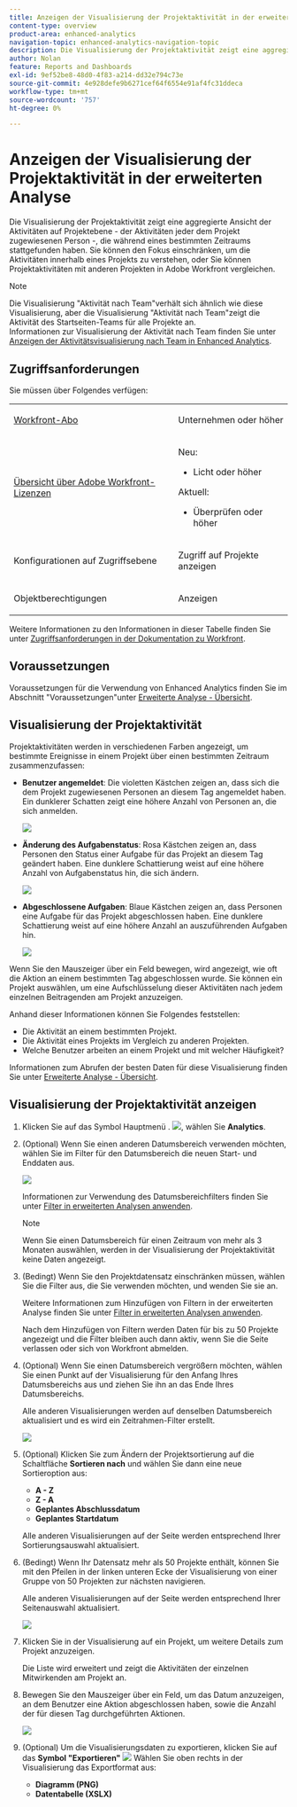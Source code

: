 ```yaml
---
title: Anzeigen der Visualisierung der Projektaktivität in der erweiterten Analyse
content-type: overview
product-area: enhanced-analytics
navigation-topic: enhanced-analytics-navigation-topic
description: Die Visualisierung der Projektaktivität zeigt eine aggregierte Ansicht der Aktivitäten auf Projektebene - der Aktivitäten jeder dem Projekt zugewiesenen Person -, die während eines bestimmten Zeitraums stattgefunden haben. Sie können den Fokus einschränken, um die Aktivitäten innerhalb eines Projekts zu verstehen, oder Sie können Projektaktivitäten mit anderen Projekten in Adobe Workfront vergleichen.
author: Nolan
feature: Reports and Dashboards
exl-id: 9ef52be8-48d0-4f83-a214-dd32e794c73e
source-git-commit: 4e928defe9b6271cef64f6554e91af4fc31ddeca
workflow-type: tm+mt
source-wordcount: '757'
ht-degree: 0%

---
```


# Anzeigen der Visualisierung der Projektaktivität in der erweiterten Analyse

<!-- Audited: 12/2023 -->

Die Visualisierung der Projektaktivität zeigt eine aggregierte Ansicht der Aktivitäten auf Projektebene - der Aktivitäten jeder dem Projekt zugewiesenen Person -, die während eines bestimmten Zeitraums stattgefunden haben. Sie können den Fokus einschränken, um die Aktivitäten innerhalb eines Projekts zu verstehen, oder Sie können Projektaktivitäten mit anderen Projekten in Adobe Workfront vergleichen.

>[!NOTE]
>
>Die Visualisierung &quot;Aktivität nach Team&quot;verhält sich ähnlich wie diese Visualisierung, aber die Visualisierung &quot;Aktivität nach Team&quot;zeigt die Aktivität des Startseiten-Teams für alle Projekte an.\
>Informationen zur Visualisierung der Aktivität nach Team finden Sie unter [Anzeigen der Aktivitätsvisualisierung nach Team in Enhanced Analytics](../enhanced-analytics/activity-by-team-overview.md).

## Zugriffsanforderungen

Sie müssen über Folgendes verfügen:

<table style="table-layout:auto"> 
 <col> 
 <col> 
 <tbody> 
  <tr> 
   <td role="rowheader"><a href="https://www.workfront.com/plans" target="_blank">Workfront-Abo</a></td> 
   <td> <p>Unternehmen oder höher</p> </td> 
  </tr> 
  <tr> 
   <td role="rowheader"><a href="../administration-and-setup/add-users/access-levels-and-object-permissions/wf-licenses.md" class="MCXref xref">Übersicht über Adobe Workfront-Lizenzen</a></td> 
   <td>   <p>Neu:</p> 
   <ul><li>Licht oder höher</li></ul>
   <p>Aktuell:</p>
   <ul><li>Überprüfen oder höher</li></ul>
 </td> 
  </tr> 
  <tr> 
   <td role="rowheader">Konfigurationen auf Zugriffsebene</td> 
   <td> <p>Zugriff auf Projekte anzeigen</p> <!--<p>Note: If you still don't have access, ask your Workfront administrator if they set additional restrictions in your access level.<br>For information on how a Workfront administrator can change your access level, see <a href="../administration-and-setup/add-users/configure-and-grant-access/create-modify-access-levels.md" class="MCXref xref">Create or modify custom access levels</a>.</p>--> </td> 
  </tr> 
  <tr> 
   <td role="rowheader">Objektberechtigungen</td> 
   <td> <p>Anzeigen</p> <!--<p>For information on requesting additional access, see <a href="../workfront-basics/grant-and-request-access-to-objects/request-access.md" class="MCXref xref">Request access to objects </a>.</p>--> </td> 
  </tr> 
 </tbody> 
</table>

Weitere Informationen zu den Informationen in dieser Tabelle finden Sie unter [Zugriffsanforderungen in der Dokumentation zu Workfront](/help/quicksilver/administration-and-setup/add-users/access-levels-and-object-permissions/access-level-requirements-in-documentation.md).

## Voraussetzungen

Voraussetzungen für die Verwendung von Enhanced Analytics finden Sie im Abschnitt &quot;Voraussetzungen&quot;unter [Erweiterte Analyse - Übersicht](../enhanced-analytics/enhanced-analytics-overview.md).

## Visualisierung der Projektaktivität

Projektaktivitäten werden in verschiedenen Farben angezeigt, um bestimmte Ereignisse in einem Projekt über einen bestimmten Zeitraum zusammenzufassen:

* **Benutzer angemeldet**: Die violetten Kästchen zeigen an, dass sich die dem Projekt zugewiesenen Personen an diesem Tag angemeldet haben. Ein dunklerer Schatten zeigt eine höhere Anzahl von Personen an, die sich anmelden.

  ![](assets/project-activity-users-logged-in.png)

* **Änderung des Aufgabenstatus**: Rosa Kästchen zeigen an, dass Personen den Status einer Aufgabe für das Projekt an diesem Tag geändert haben. Eine dunklere Schattierung weist auf eine höhere Anzahl von Aufgabenstatus hin, die sich ändern.

  ![](assets/project-activity-task-status-changes.png)

* **Abgeschlossene Aufgaben**: Blaue Kästchen zeigen an, dass Personen eine Aufgabe für das Projekt abgeschlossen haben. Eine dunklere Schattierung weist auf eine höhere Anzahl an auszuführenden Aufgaben hin.

  ![](assets/project-activity-tasks-completed.png)

Wenn Sie den Mauszeiger über ein Feld bewegen, wird angezeigt, wie oft die Aktion an einem bestimmten Tag abgeschlossen wurde. Sie können ein Projekt auswählen, um eine Aufschlüsselung dieser Aktivitäten nach jedem einzelnen Beitragenden am Projekt anzuzeigen.

Anhand dieser Informationen können Sie Folgendes feststellen:

* Die Aktivität an einem bestimmten Projekt.
* Die Aktivität eines Projekts im Vergleich zu anderen Projekten.
* Welche Benutzer arbeiten an einem Projekt und mit welcher Häufigkeit?

Informationen zum Abrufen der besten Daten für diese Visualisierung finden Sie unter [Erweiterte Analyse - Übersicht](../enhanced-analytics/enhanced-analytics-overview.md).

## Visualisierung der Projektaktivität anzeigen

1. Klicken Sie auf das Symbol Hauptmenü . ![](assets/main-menu-icon-16x12.png), wählen Sie **Analytics**.
1. (Optional) Wenn Sie einen anderen Datumsbereich verwenden möchten, wählen Sie im Filter für den Datumsbereich die neuen Start- und Enddaten aus.

   ![](assets/filters-select-date-range-350x344.png)

   Informationen zur Verwendung des Datumsbereichfilters finden Sie unter [Filter in erweiterten Analysen anwenden](../enhanced-analytics/use-enhanced-analytics-filters.md).

   >[!NOTE]
   >
   >Wenn Sie einen Datumsbereich für einen Zeitraum von mehr als 3 Monaten auswählen, werden in der Visualisierung der Projektaktivität keine Daten angezeigt.

1. (Bedingt) Wenn Sie den Projektdatensatz einschränken müssen, wählen Sie die Filter aus, die Sie verwenden möchten, und wenden Sie sie an.

   Weitere Informationen zum Hinzufügen von Filtern in der erweiterten Analyse finden Sie unter [Filter in erweiterten Analysen anwenden](../enhanced-analytics/use-enhanced-analytics-filters.md).

   Nach dem Hinzufügen von Filtern werden Daten für bis zu 50 Projekte angezeigt und die Filter bleiben auch dann aktiv, wenn Sie die Seite verlassen oder sich von Workfront abmelden.

1. (Optional) Wenn Sie einen Datumsbereich vergrößern möchten, wählen Sie einen Punkt auf der Visualisierung für den Anfang Ihres Datumsbereichs aus und ziehen Sie ihn an das Ende Ihres Datumsbereichs.

   Alle anderen Visualisierungen werden auf denselben Datumsbereich aktualisiert und es wird ein Zeitrahmen-Filter erstellt.

   ![](assets/timeframe-filter-350x220.png)

1. (Optional) Klicken Sie zum Ändern der Projektsortierung auf die Schaltfläche **Sortieren nach** und wählen Sie dann eine neue Sortieroption aus:

   * **A - Z**
   * **Z - A**
   * **Geplantes Abschlussdatum**
   * **Geplantes Startdatum**

   Alle anderen Visualisierungen auf der Seite werden entsprechend Ihrer Sortierungsauswahl aktualisiert.

1. (Bedingt) Wenn Ihr Datensatz mehr als 50 Projekte enthält, können Sie mit den Pfeilen in der linken unteren Ecke der Visualisierung von einer Gruppe von 50 Projekten zur nächsten navigieren.

   Alle anderen Visualisierungen auf der Seite werden entsprechend Ihrer Seitenauswahl aktualisiert.

   ![](assets/pagination-350x118.png)

1. Klicken Sie in der Visualisierung auf ein Projekt, um weitere Details zum Projekt anzuzeigen.

   Die Liste wird erweitert und zeigt die Aktivitäten der einzelnen Mitwirkenden am Projekt an.

1. Bewegen Sie den Mauszeiger über ein Feld, um das Datum anzuzeigen, an dem Benutzer eine Aktion abgeschlossen haben, sowie die Anzahl der für diesen Tag durchgeführten Aktionen.

   ![](assets/project-activity-activity-pop-up-350x137.png)

1. (Optional) Um die Visualisierungsdaten zu exportieren, klicken Sie auf das **Symbol &quot;Exportieren&quot;** ![](assets/export.png) Wählen Sie oben rechts in der Visualisierung das Exportformat aus:

   * **Diagramm (PNG)**
   * **Datentabelle (XSLX)**

